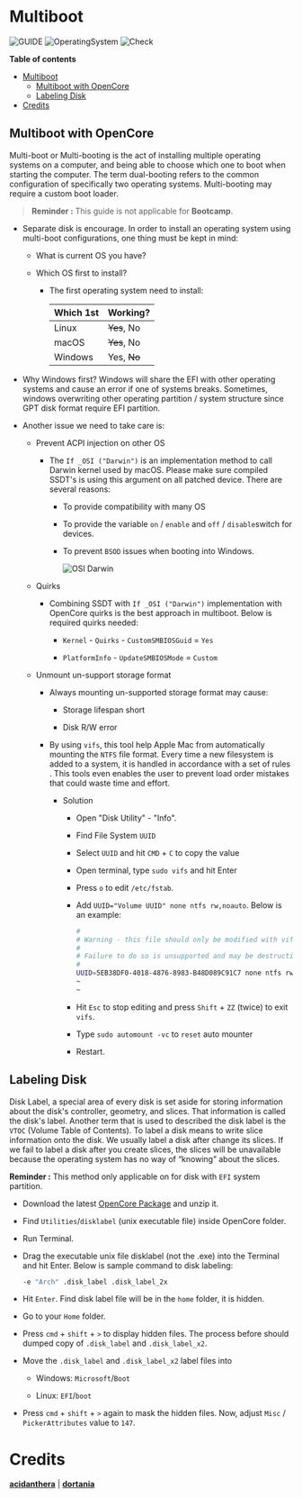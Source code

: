 # Multiboot

![GUIDE](https://img.shields.io/badge/Guide-ACPI-purple)
![OperatingSystem](https://img.shields.io/badge/OS-Hackintosh-blue)
![Check](https://img.shields.io/badge/Status-Pass-brightgreen)

**Table of contents**

- [Multiboot](#multiboot)
  - [Multiboot with OpenCore](#multiboot-with-opencore)
  - [Labeling Disk](#labeling-disk)
- [Credits](#credits)

## Multiboot with OpenCore

Multi-boot or Multi-booting is the act of installing multiple operating systems on a computer, and being able to choose which one to boot when starting the computer. The term dual-booting refers to the common configuration of specifically two operating systems. Multi-booting may require a custom boot loader.

> **Reminder :** This guide is not applicable for **Bootcamp**.

-   Separate disk is encourage. In order to install an operating system using multi-boot configurations, one thing must be kept in mind:

    -   What is current OS you have?
    -   Which OS first to install?

        -   The first operating system need to install:

            | Which 1st | Working?    |
            |-----------|-------------|
            | Linux     | ~~Yes~~, No |
            | macOS     | ~~Yes~~, No |
            | Windows   | Yes, ~~No~~ |

-   Why Windows first? Windows will share the EFI with other operating systems and cause an error if one of systems breaks. Sometimes, windows overwriting other operating partition / system structure since GPT disk format require EFI partition.
-   Another issue we need to take care is:

    -   Prevent ACPI injection on other OS

        -   The `If _OSI ("Darwin")` is an implementation method to call Darwin kernel used by macOS. Please make sure compiled SSDT's is using this argument on all patched device. There are several reasons:

            - To provide compatibility with many OS

            - To provide the variable `on` / `enable` and `off` / `disable`switch for devices.

            - To prevent `BSOD` issues when booting into Windows.

	            ![OSI Darwin](https://user-images.githubusercontent.com/72515939/202378529-b787b94e-2744-4a81-9bba-3b1ac78d93fa.png)
    -   Quirks
        -   Combining SSDT with `If _OSI ("Darwin")` implementation with OpenCore quirks is the best approach in multiboot. Below is required quirks needed:

            - `Kernel` - `Quirks` - `CustomSMBIOSGuid` = `Yes`

            - `PlatformInfo` - `UpdateSMBIOSMode` = `Custom`

    -   Unmount un-support storage format

        -   Always mounting un-supported storage format may cause:

            -   Storage lifespan short

            -   Disk R/W error

        -   By using `vifs`, this tool help Apple Mac from automatically mounting the `NTFS` file format. Every time a new filesystem is added to a system, it is handled in accordance with a set of rules . This tools even enables the user to prevent load order mistakes that could waste time and effort.
            -   Solution
                - Open "Disk Utility" - "Info".

                - Find File System `UUID`

                - Select `UUID` and hit `CMD` + `C` to copy the value

                - Open terminal, type `sudo vifs` and hit Enter

                - Press `o` to edit `/etc/fstab`.

                - Add `UUID="Volume UUID" none ntfs rw,noauto`. Below is an example:
                
                    ```zsh
                    #
                    # Warning - this file should only be modified with vifs(8)
                    #
                    # Failure to do so is unsupported and may be destructive.
                    #
                    UUID=5EB38DF0-4018-4876-8983-B48D089C91C7 none ntfs rw,noauto	
                    ~
                    ~
                    ```

                - Hit `Esc` to stop editing and press `Shift` + `ZZ` (twice) to exit `vifs`.

                - Type `sudo automount -vc` to `reset` auto mounter

                - Restart.

## Labeling Disk

Disk Label, a special area of every disk is set aside for storing information about the disk's controller, geometry, and slices. That information is called the disk's label. Another term that is used to described the disk label is the `VTOC` (Volume Table of Contents). To label a disk means to write slice information onto the disk. We usually label a disk after change its slices. If we fail to label a disk after you create slices, the slices will be unavailable because the operating system has no way of “knowing” about the slices.

**Reminder :** This method only applicable on for disk with `EFI` system partition.

- Download the latest [OpenCore Package](https://github.com/acidanthera/OpenCorePkg/releases) and unzip it.

- Find `Utilities`/`disklabel` (unix executable file) inside OpenCore folder.

- Run Terminal.

- Drag the executable unix file disklabel (not the .exe) into the Terminal and hit Enter. Below is sample command to disk labeling:

  ```zsh
  -e "Arch" .disk_label .disk_label_2x
  ```
  
- Hit `Enter`. Find disk label file will be in the `home` folder, it is hidden.

- Go to your `Home` folder.

- Press `cmd` + `shift` + `>` to display hidden files. The process before should dumped copy of `.disk_label` and `.disk_label_x2`.

- Move the `.disk_label` and `.disk_label_x2` label files into 

    - Windows: `Microsoft`/`Boot`

    - Linux: `EFI`/`boot`
    
- Press `cmd` + `shift` + `>` again to mask the hidden files. Now, adjust `Misc` / `PickerAttributes` value to `147`.

# Credits

[**acidanthera**](https://github.com/acidanthera) | [**dortania**](https://dortania.github.io/OpenCore-Install-Guide/)
